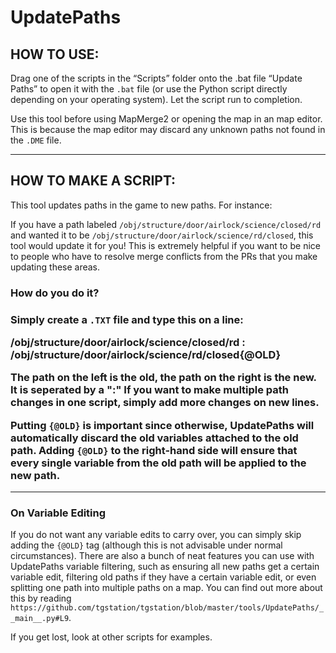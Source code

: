 <h1>UpdatePaths</h1>

<h2>HOW TO USE:</h2>

Drag one of the scripts in the “Scripts” folder onto the .bat file “Update Paths” to open it with the `.bat` file (or use the Python script directly depending on your operating system). Let the script run to completion.

Use this tool before using MapMerge2 or opening the map in an map editor. This is because the map editor may discard any unknown paths not found in the `.DME` file.

---

<h2>HOW TO MAKE A SCRIPT:</h2>

This tool updates paths in the game to new paths. For instance:

If you have a path labeled `/obj/structure/door/airlock/science/closed/rd` and wanted it to be `/obj/structure/door/airlock/science/rd/closed`, this tool would update it for you! This is extremely helpful if you want to be nice to people who have to resolve merge conflicts from the PRs that you make updating these areas.

<h3>How do you do it?<h3>

Simply create a `.TXT` file and type this on a line:

/obj/structure/door/airlock/science/closed/rd : /obj/structure/door/airlock/science/rd/closed{@OLD}

The path on the left is the old, the path on the right is the new. It is seperated by a ":"
If you want to make multiple path changes in one script, simply add more changes on new lines.

Putting `{@OLD}` is important since otherwise, UpdatePaths will automatically discard the old variables attached to the old path. Adding `{@OLD}` to the right-hand side will ensure that every single variable from the old path will be applied to the new path.

---

<h3>On Variable Editing</h3>

If you do not want any variable edits to carry over, you can simply skip adding the `{@OLD}` tag (although this is not advisable under normal circumstances). There are also a bunch of neat features you can use with UpdatePaths variable filtering, such as ensuring all new paths get a certain variable edit, filtering old paths if they have a certain variable edit, or even splitting one path into multiple paths on a map. You can find out more about this by reading `https://github.com/tgstation/tgstation/blob/master/tools/UpdatePaths/__main__.py#L9`.

If you get lost, look at other scripts for examples.

